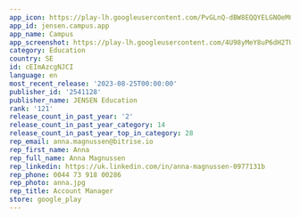 ```yaml
---
app_icon: https://play-lh.googleusercontent.com/PvGLnQ-dBW8EQQYELGNOeMCVUqVEW6G0D2us1NY9R5pSv9nYcRBS9C201HTjw2svmuF1
app_id: jensen.campus.app
app_name: Campus
app_screenshot: https://play-lh.googleusercontent.com/4U98yMeY8uP6dH2TUu-glNl2gGwX4zwUEOff4w1hShsxefVJMZ1QrLhmu-Z344m0r80
category: Education
country: SE
id: cEImAzcgNJCI
language: en
most_recent_release: '2023-08-25T00:00:00'
publisher_id: '2541128'
publisher_name: JENSEN Education
rank: '121'
release_count_in_past_year: '2'
release_count_in_past_year_category: 14
release_count_in_past_year_top_in_category: 28
rep_email: anna.magnussen@bitrise.io
rep_first_name: Anna
rep_full_name: Anna Magnussen
rep_linkedin: https://uk.linkedin.com/in/anna-magnussen-0977131b
rep_phone: 0044 73 918 00286
rep_photo: anna.jpg
rep_title: Account Manager
store: google_play
---
```

